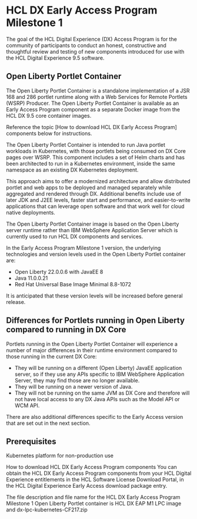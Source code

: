 # HCL DX Early Access Program Milestone 1

The goal of the HCL Digital Experience (DX) Access Program is for the community of participants to conduct an honest, constructive and thoughtful review and testing of new components introduced for use with the HCL Digital Experience 9.5 software. 

## Open Liberty Portlet Container 

The Open Liberty Portlet Container is a standalone implementation of a JSR 168 and 286 portlet runtime along with a Web Services for Remote Portlets (WSRP) Producer. The Open Liberty Portlet Container is available as an Early Access Program component as a separate Docker image from the HCL DX 9.5 core container images. 

Reference the topic [How to download HCL DX Early Access Program] components below for instructions. 

The Open Liberty Portlet Container is intended to run Java portlet workloads in Kubernetes, with those portlets being consumed on DX Core pages over WSRP. This component includes a set of Helm charts and has been architected to run in a Kubernetes environment, inside the same namespace as an existing DX Kubernetes deployment.

This approach aims to offer a modernized architecture and allow distributed portlet and web apps to be deployed and managed separately while aggregated and rendered through DX. Additional benefits include use of later JDK and J2EE levels, faster start and performance, and easier-to-write applications that can leverage open software and that work well for cloud native deployments.

The Open Liberty Portlet Container image is based on the Open Liberty server runtime rather than IBM WebSphere Application Server which is currently used to run HCL DX components and services. 

In the Early Access Program Milestone 1 version, the underlying technologies and version levels used in the Open Liberty Portlet container are:

- Open Liberty 22.0.0.6 with JavaEE 8
- Java 11.0.0.21
- Red Hat Universal Base Image Minimal 8.8-1072

It is anticipated that these version levels will be increased before general release.

## Differences for Portlets running in Open Liberty compared to running in DX Core

Portlets running in the Open Liberty Portlet Container will experience a number of major differences in their runtime environment compared to those running in the current DX Core:

- They will be running on a different (Open Liberty) JavaEE application server, so if they use any APIs specific to IBM WebSphere Application Server, they may find those are no longer available.
- They will be running on a newer version of Java.
- They will not be running on the same JVM as DX Core and therefore will not have local access to any DX Java APIs such as the Model API or WCM API.

There are also additional differences specific to the Early Access version that are set out in the next section.

## Prerequisites

Kubernetes platform for non-production use 


How to download HCL DX Early Access Program components
You can obtain the HCL DX Early Access Program components from your HCL Digital Experience entitlements in the HCL Software License Download Portal, in the HCL Digital Experience Early Access download package entry.

The file description and file name for the HCL DX Early Access Program Milestone 1 Open Liberty Portlet container is HCL DX EAP M1 LPC image and dx-lpc-kubernetes-CF217.zip

